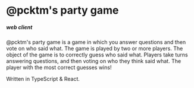 # @pcktm's party game
##### web client


@pcktm's party game is a game in which you answer questions and then vote on who said what. The game is played by two or more players. The object of the game is to correctly guess who said what. Players take turns answering questions, and then voting on who they think said what. The player with the most correct guesses wins!

Written in TypeScript & React.